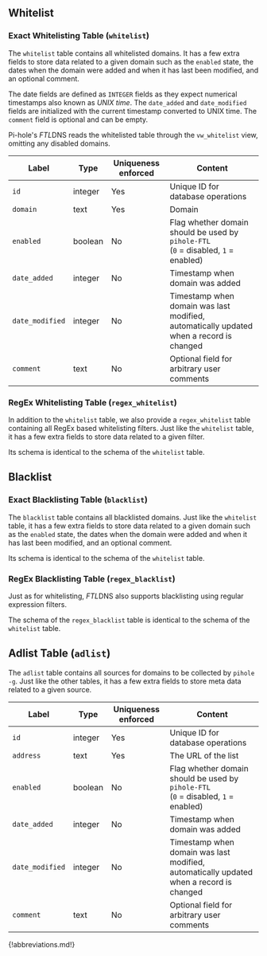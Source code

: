 ## Whitelist
### Exact Whitelisting Table (`whitelist`)
The `whitelist` table contains all whitelisted domains. It has a few extra fields to store data related to a given domain such as the `enabled` state, the dates when the domain were added and when it has last been modified, and an optional comment.

The date fields are defined as `INTEGER` fields as they expect numerical timestamps also known as *UNIX time*. The `date_added` and `date_modified` fields are initialized with the current timestamp converted to UNIX time. The  `comment` field is optional and can be empty.

Pi-hole's *FTL*DNS reads the whitelisted table through the `vw_whitelist` view, omitting any disabled domains.

Label | Type | Uniqueness enforced | Content
----- | ---- | ------------------- | --------
`id` | integer | Yes | Unique ID for database operations
`domain` | text | Yes | Domain
`enabled` | boolean | No | Flag whether domain should be used by `pihole-FTL`<br>(`0` = disabled, `1` = enabled)
`date_added` | integer | No | Timestamp when domain was added
`date_modified` | integer | No | Timestamp when domain was last modified, automatically updated when a record is changed
`comment` | text | No | Optional field for arbitrary user comments

### RegEx Whitelisting Table (`regex_whitelist`)
In addition to the `whitelist` table, we also provide a `regex_whitelist` table containing all RegEx based whitelisting filters. Just like the `whitelist` table, it has a few extra fields to store data related to a given filter.

Its schema is identical to the schema of the `whitelist` table.

## Blacklist
### Exact Blacklisting Table (`blacklist`)
The `blacklist` table contains all blacklisted domains. Just like the `whitelist` table, it has a few extra fields to store data related to a given domain such as the `enabled` state, the dates when the domain were added and when it has last been modified, and an optional comment.

Its schema is identical to the schema of the `whitelist` table.

### RegEx Blacklisting Table (`regex_blacklist`)
Just as for whitelisting, *FTL*DNS also supports blacklisting using regular expression filters.

The schema of the `regex_blacklist` table is identical to the schema of the `whitelist` table.

## Adlist Table (`adlist`)
The `adlist` table contains all sources for domains to be collected by `pihole -g`. Just like the other tables, it has a few extra fields to store meta data related to a given source.

Label | Type | Uniqueness enforced | Content
----- | ---- | ------------------- | --------
`id` | integer | Yes | Unique ID for database operations
`address` | text | Yes | The URL of the list
`enabled` | boolean | No | Flag whether domain should be used by `pihole-FTL`<br>(`0` = disabled, `1` = enabled)
`date_added` | integer | No | Timestamp when domain was added
`date_modified` | integer | No | Timestamp when domain was last modified, automatically updated when a record is changed
`comment` | text | No | Optional field for arbitrary user comments

{!abbreviations.md!}
